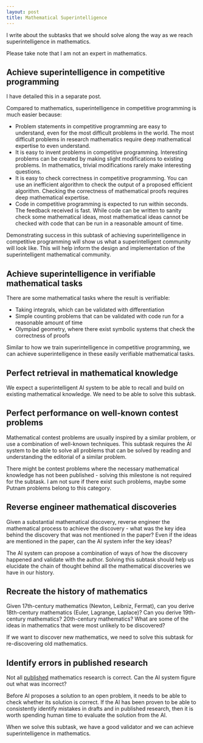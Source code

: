 ```yaml
---
layout: post
title: Mathematical Superintelligence
---
```

I write about the subtasks that we should solve along the way as we reach superintelligence in mathematics.

Please take note that I am not an expert in mathematics.


## Achieve superintelligence in competitive programming

I have detailed this in a separate post.

Compared to mathematics, superintelligence in competitive programming is much easier because:
- Problem statements in competitive programming are easy to understand, even for the most difficult problems in the world. The most difficult problems in research mathematics require deep mathematical expertise to even understand.
- It is easy to invent problems in competitive programming. Interesting problems can be created by making slight modifications to existing problems. In mathematics, trivial modifications rarely make interesting questions.
- It is easy to check correctness in competitive programming. You can use an inefficient algorithm to check the output of a proposed efficient algorithm. Checking the correctness of mathematical proofs requires deep mathematical expertise.
- Code in competitive programming is expected to run within seconds. The feedback received is fast. While code can be written to sanity check some mathematical ideas, most mathematical ideas cannot be checked with code that can be run in a reasonable amount of time.

Demonstrating success in this subtask of achieving superintelligence in competitive programming will show us what a superintelligent community will look like. This will help inform the design and implementation of the superintelligent mathematical community.


## Achieve superintelligence in verifiable mathematical tasks

There are some mathematical tasks where the result is verifiable:
- Taking integrals, which can be validated with differentiation
- Simple counting problems that can be validated with code run for a reasonable amount of time
- Olympiad geometry, where there exist symbolic systems that check the correctness of proofs

Similar to how we train superintelligence in competitive programming, we can achieve superintelligence in these easily verifiable mathematical tasks.



## Perfect retrieval in mathematical knowledge

We expect a superintelligent AI system to be able to recall and build on existing mathematical knowledge. We need to be able to solve this subtask.


## Perfect performance on well-known contest problems

Mathematical contest problems are usually inspired by a similar problem, or use a combination of well-known techniques. This subtask requires the AI system to be able to solve all problems that can be solved by reading and understanding the editorial of a similar problem.

There might be contest problems where the necessary mathematical knowledge has not been published - solving this milestone is not required for the subtask. I am not sure if there exist such problems, maybe some Putnam problems belong to this category.


## Reverse engineer mathematical discoveries

Given a substantial mathematical discovery, reverse engineer the mathematical process to achieve the discovery - what was the key idea behind the discovery that was not mentioned in the paper? Even if the ideas are mentioned in the paper, can the AI system infer the key ideas?

The AI system can propose a combination of ways of how the discovery happened and validate with the author. Solving this subtask should help us elucidate the chain of thought behind all the mathematical discoveries we have in our history.



## Recreate the history of mathematics

Given 17th-century mathematics (Newton, Leibniz, Fermat), can you derive 18th-century mathematics (Euler, Lagrange, Laplace)? Can you derive 19th-century mathematics? 20th-century mathematics? What are some of the ideas in mathematics that were most unlikely to be discovered?

If we want to discover new mathematics, we need to solve this subtask for re-discovering old mathematics.



## Identify errors in published research

Not all [published](https://x.com/littmath/status/1874559283859501567) mathematics research is correct. Can the AI system figure out what was incorrect?

Before AI proposes a solution to an open problem, it needs to be able to check whether its solution is correct. If the AI has been proven to be able to consistently identify mistakes in drafts and in published research, then it is worth spending human time to evaluate the solution from the AI.

When we solve this subtask, we have a good validator and we can achieve superintelligence in mathematics.

